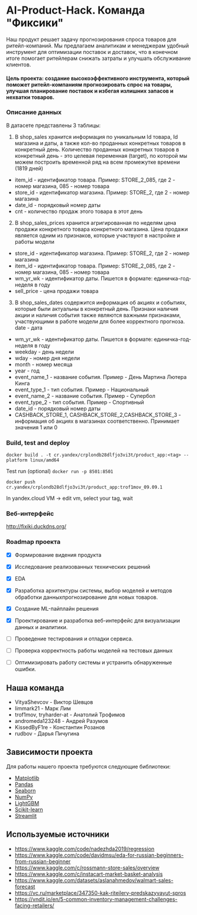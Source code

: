 # AI-Product-Hack. Команда "Фиксики"
Наш продукт решает задачу прогнозирования спроса товаров для ритейл-компаний. Мы предлагаем аналитикам и менеджерам удобный инструмент для оптимизации поставок и доставок, что в конечном итоге помогает ритейлерам снижать затраты и улучшать обслуживание клиентов.

#### Цель проекта: создание высокоэффективного инструмента, который поможет ритейл-компаниям прогнозировать спрос на товары, улучшая планирование поставок и избегая излишних запасов и нехватки товаров.

### Описание данных
В датасете представлены 3 таблицы: 
1) В shop_sales хранится информация по уникальным Id товара, Id магазина и даты, а также кол-во проданных конкретных товаров в конкретный день.
Количество проданных конкретных товаров в конкретный день - это целевая переменная (target), по которой мы можем построить временной ряд на всем промежутке времени (1819 дней)
* item_id - идентификатор товара. Пример: STORE_2_085, где 2 - номер магазина, 085 - номер товара
* store_id - идентификатор магазина. Пример: STORE_2, где 2 - номер магазина
* date_id - порядковый номер даты
* cnt - количество продаж этого товара в этот день
2) В shop_sales_prices хранится агригированная по неделям цена продажи конкретного товара конкретного магазина. Цена продажи является одним из признаков, которые участвуют в настройке и работы модели
* store_id - идентификатор магазина. Пример: STORE_2, где 2 - номер магазина
* item_id - идентификатор товара. Пример: STORE_2_085, где 2 - номер магазина, 085 - номер товара
* wm_yr_wk - идентификатор даты. Пишется в формате: единичка-год-неделя в году
* sell_price - цена продажи товара
3) В shop_sales_dates содержится информация об акциях и событиях, которые были актуальны в конкретный день. Признаки наличия акции и наличия события также являются важными признаками, участвующими в работе модели для более корректного прогноза.
date - дата
* wm_yr_wk - идентификатор даты. Пишется в формате: единичка-год-неделя в году
* weekday - день недели
* wday - номер дня недели
* month - номер месяца
* year - год
* event_name_1 - название события. Пример - День Мартина Лютера Кинга
* event_type_1 - тип события. Пример - Национальный
* event_name_2 - название события. Пример - Супербол
* event_type_2 - тип события. Пример - Спортивный
* date_id - порядковый номер даты
* CASHBACK_STORE_1, CASHBACK_STORE_2,CASHBACK_STORE_3 - информация об акциях в магазинах соответственно. Принимает значения 1 или 0

### Build, test and deploy
`docker build . -t cr.yandex/crplondb28dlfjo3vi3t/product_app:<tag> --platform linux/amd64 `

Test run (optional) `docker run -p 8501:8501`

`docker push cr.yandex/crplondb28dlfjo3vi3t/product_app:trof1mov_09.09.1`

In yandex.cloud VM -> edit vm, select your tag, wait 

### Веб-интерфейс
http://fixiki.duckdns.org/

### Roadmap проекта
- [x] Формирование видения продукта
- [x] Исследование реализованных технических решений 
- [x] EDA
- [x] Разработка архитектуры системы, выбор моделей и методов обработки данныхпрогнозирование для новых товаров.
- [x] Создание ML-пайплайн решения 
- [x] Проектирование и разработка веб-интерфейс для визуализации данных и аналитики.
- [ ] Проведение тестирования и отладки сервиса.
- [ ] Проверка корректность работы моделей на тестовых данных
- [ ] Оптимизировать работу системы и устранить обнаруженные ошибки.


## Наша команда

- VityaShevcov - Виктор Шевцов
- limmark21 - Марк Лим
- trof1mov, tryharder-at - Анатолий Трофимов
- andromeda123248 - Андрей Разумов
- KissedByF1re - Константин Розанов
- rudbov - Дарья Пичугина

## Зависимости проекта

Для работы нашего проекта требуются следующие библиотеки:

- [Matplotlib](https://matplotlib.org/stable/contents.html)
- [Pandas](https://pandas.pydata.org/)
- [Seaborn](https://seaborn.pydata.org/)
- [NumPy](https://numpy.org/)
- [LightGBM](https://lightgbm.readthedocs.io/)
- [Scikit-learn](https://scikit-learn.org/stable/)
- [Streamlit](https://streamlit.io/)

## Используемые источники
* https://www.kaggle.com/code/nadezhda2019/regression
* https://www.kaggle.com/code/davidmsu/eda-for-russian-beginners-from-russian-beginner
* https://www.kaggle.com/c/rossmann-store-sales/overview
* https://www.kaggle.com/c/instacart-market-basket-analysis
* https://www.kaggle.com/datasets/aslanahmedov/walmart-sales-forecast
* https://vc.ru/marketplace/347350-kak-riteilery-predskazyvayut-spros
* https://vndit.io/en/5-common-inventory-management-challenges-facing-retailers/
